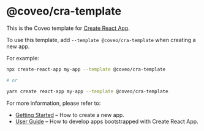 # @coveo/cra-template

This is the Coveo template for [Create React App](https://github.com/facebook/create-react-app).

To use this template, add `--template @coveo/cra-template` when creating a new app.

For example:

```sh
npx create-react-app my-app --template @coveo/cra-template

# or

yarn create react-app my-app --template @coveo/cra-template
```

For more information, please refer to:

- [Getting Started](https://create-react-app.dev/docs/getting-started) – How to create a new app.
- [User Guide](https://create-react-app.dev) – How to develop apps bootstrapped with Create React App.
